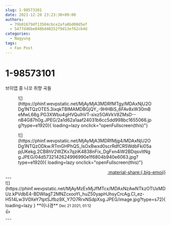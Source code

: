```yaml
---
slug: 1-98573101
date: 2021-12-20 23:23:30+09:00
authors:
  - 79b01679df13504cbce2afa8bd00d5ef
  - 5477d46be848bd40252f9d13ef62cb4d
categories:
  - Nagyung
tags:
  - Fan Post
---
```


# 1-98573101

<div class="post-container" markdown="1">
<div class="content-container md-sidebar__scrollwrap" markdown="1">

브이앱 중 나꼬 취향 곡들
<figure markdown="1">
![](https://phinf.wevpstatic.net/MjAyMjA3MDRfMTgy/MDAxNjU2ODg1NTQzOTE5.3ixqkTBIMAMDBGjQY_-9HHBiS_6FAv8xW30mBeMwL68g.PG3XWbu4gHVQuIhVT-xixz5OAVkV8ZMsD--nB4G87h0g.JPEG/2a1d62a1aaf24031b6cc5dd998bc1655066.jpg?type=e1920){ loading=lazy onclick="openFullscreen(this)"}
</figure>

<figure markdown="1">
![](https://phinf.wevpstatic.net/MjAyMjA3MDRfMjg4/MDAxNjU2ODg1NTQzODkw.RTmGHPhQS_lsOxBwxd0scrRdfCR5WdbFki05apjUKekg.2CB8hV2WZKx7qziK4838nFix_DgFxn4iW2BDqsvItNgg.JPEG/04d5732142624996990e1f6804b940e6063.jpg?type=e1920){ loading=lazy onclick="openFullscreen(this)"}
</figure>


</div>
</div>

<div style="text-align: right;" markdown="1">
<a href="https://weverse.io/fromis9/fanpost/1-98573101" style="text-align: right;">:material-share:{.big-emoji}</a>
</div>
---

<div class="comments-container md-sidebar__scrollwrap" markdown="1">
<div class="comment" markdown="1">
<div class='id-container' markdown="1">
![](https://phinf.wevpstatic.net/MjAyMzExMjJfMTcx/MDAxNzAwNTkzOTUxMDUz.kPVdbE4-BDWIagT2MNZcxooYI_huZ50yapHJhsyCrcAg.Cl_ez-H514Lw3V0XeY7tptSJfbz9X_Y7O7RrxNSdpXsg.JPEG/image.jpg?type=s72){ loading=lazy }
**<span class="artist">이나경</span>** <small>Dec 21 2021, 01:12</small><br>
</div>
<div class='comment-body' markdown="1">
👍
</div>
</div>
</div>
---
